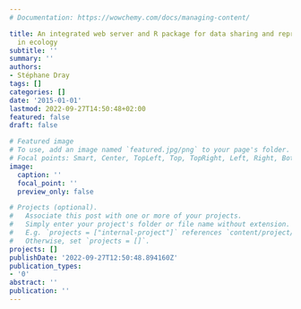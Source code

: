 ```yaml
---
# Documentation: https://wowchemy.com/docs/managing-content/

title: An integrated web server and R package for data sharing and reproducible research
  in ecology
subtitle: ''
summary: ''
authors:
- Stéphane Dray
tags: []
categories: []
date: '2015-01-01'
lastmod: 2022-09-27T14:50:48+02:00
featured: false
draft: false

# Featured image
# To use, add an image named `featured.jpg/png` to your page's folder.
# Focal points: Smart, Center, TopLeft, Top, TopRight, Left, Right, BottomLeft, Bottom, BottomRight.
image:
  caption: ''
  focal_point: ''
  preview_only: false

# Projects (optional).
#   Associate this post with one or more of your projects.
#   Simply enter your project's folder or file name without extension.
#   E.g. `projects = ["internal-project"]` references `content/project/deep-learning/index.md`.
#   Otherwise, set `projects = []`.
projects: []
publishDate: '2022-09-27T12:50:48.894160Z'
publication_types:
- '0'
abstract: ''
publication: ''
---
```

